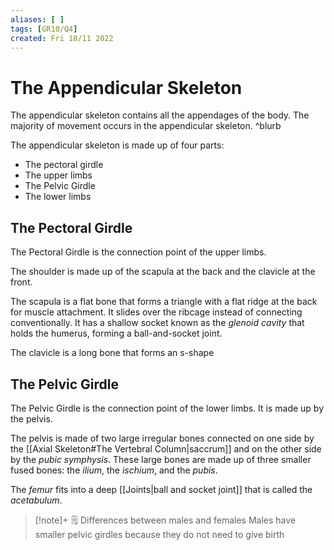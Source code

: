 ```yaml
---
aliases: [ ]
tags: [GR10/Q4]
created: Fri 18/11 2022
---
```

# The Appendicular Skeleton
The appendicular skeleton contains all the appendages of the body. The majority of movement occurs in the appendicular skeleton. ^blurb

The appendicular skeleton is made up of four parts:
- The pectoral girdle
- The upper limbs
- The Pelvic Girdle
- The lower limbs

## The Pectoral Girdle
The Pectoral Girdle is the connection point of the upper limbs. 

The shoulder is made up of the scapula at the back and the clavicle at the front. 

The scapula is a flat bone that forms a triangle with a flat ridge at the back for muscle attachment. It slides over the ribcage instead of connecting conventionally. It has a shallow socket known as the *glenoid cavity* that holds the humerus, forming a ball-and-socket joint. 

The clavicle is a long bone that forms an s-shape

## The Pelvic Girdle
The Pelvic Girdle is the connection point of the lower limbs. It is made up by the pelvis.

The pelvis is made of two large irregular bones connected on one side by the [[Axial Skeleton#The Vertebral Column|saccrum]] and on the other side by the *pubic symphysis*. These large bones are made up of three smaller fused bones: the *ilium*, the *ischium*, and the *pubis*.

The *femur* fits into a deep [[Joints|ball and socket joint]] that is called the *acetabulum*. 

> [!note]+ :spiral_notepad: Differences between males and females 
> Males have smaller pelvic girdles because they do not need to give birth

